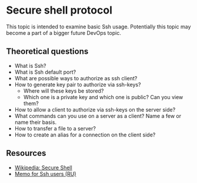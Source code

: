 # Secure shell protocol

This topic is intended to examine basic Ssh usage. Potentially this topic may become a part of a bigger future DevOps topic.

## Theoretical questions

* What is Ssh?
* What is Ssh default port?
* What are possible ways to authorize as ssh client?
* How to generate key pair to authorize via ssh-keys?
  * Where will these keys be stored?
  * Which one is a private key and which one is public? Can you view them?
* How to allow a client to authorize via ssh-keys on the server side?
* What commands can you use on a server as a client? Name a few or name their basis.
* How to transfer a file to a server?
* How to create an alias for a connection on the client side?

## Resources

* [Wikipedia: Secure Shell](https://en.wikipedia.org/wiki/Secure_Shell)
* [Memo for Ssh users (RU)](https://habr.com/ru/articles/122445/)

